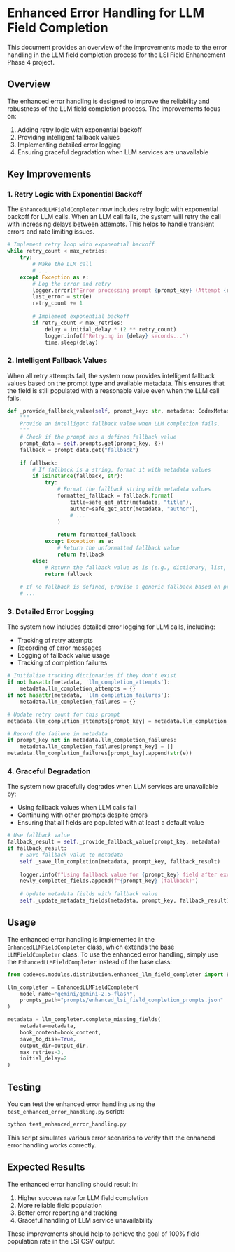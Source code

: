 # Enhanced Error Handling for LLM Field Completion

This document provides an overview of the improvements made to the error handling in the LLM field completion process for the LSI Field Enhancement Phase 4 project.

## Overview

The enhanced error handling is designed to improve the reliability and robustness of the LLM field completion process. The improvements focus on:

1. Adding retry logic with exponential backoff
2. Providing intelligent fallback values
3. Implementing detailed error logging
4. Ensuring graceful degradation when LLM services are unavailable

## Key Improvements

### 1. Retry Logic with Exponential Backoff

The `EnhancedLLMFieldCompleter` now includes retry logic with exponential backoff for LLM calls. When an LLM call fails, the system will retry the call with increasing delays between attempts. This helps to handle transient errors and rate limiting issues.

```python
# Implement retry loop with exponential backoff
while retry_count < max_retries:
    try:
        # Make the LLM call
        # ...
    except Exception as e:
        # Log the error and retry
        logger.error(f"Error processing prompt {prompt_key} (Attempt {retry_count + 1}/{max_retries}): {e}")
        last_error = str(e)
        retry_count += 1
        
        # Implement exponential backoff
        if retry_count < max_retries:
            delay = initial_delay * (2 ** retry_count)
            logger.info(f"Retrying in {delay} seconds...")
            time.sleep(delay)
```

### 2. Intelligent Fallback Values

When all retry attempts fail, the system now provides intelligent fallback values based on the prompt type and available metadata. This ensures that the field is still populated with a reasonable value even when the LLM call fails.

```python
def _provide_fallback_value(self, prompt_key: str, metadata: CodexMetadata) -> Any:
    """
    Provide an intelligent fallback value when LLM completion fails.
    """
    # Check if the prompt has a defined fallback value
    prompt_data = self.prompts.get(prompt_key, {})
    fallback = prompt_data.get("fallback")
    
    if fallback:
        # If fallback is a string, format it with metadata values
        if isinstance(fallback, str):
            try:
                # Format the fallback string with metadata values
                formatted_fallback = fallback.format(
                    title=safe_get_attr(metadata, "title"),
                    author=safe_get_attr(metadata, "author"),
                    # ...
                )
                
                return formatted_fallback
            except Exception as e:
                # Return the unformatted fallback value
                return fallback
        else:
            # Return the fallback value as is (e.g., dictionary, list, etc.)
            return fallback
    
    # If no fallback is defined, provide a generic fallback based on prompt key
    # ...
```

### 3. Detailed Error Logging

The system now includes detailed error logging for LLM calls, including:

- Tracking of retry attempts
- Recording of error messages
- Logging of fallback value usage
- Tracking of completion failures

```python
# Initialize tracking dictionaries if they don't exist
if not hasattr(metadata, 'llm_completion_attempts'):
    metadata.llm_completion_attempts = {}
if not hasattr(metadata, 'llm_completion_failures'):
    metadata.llm_completion_failures = {}

# Update retry count for this prompt
metadata.llm_completion_attempts[prompt_key] = metadata.llm_completion_attempts.get(prompt_key, 0) + 1

# Record the failure in metadata
if prompt_key not in metadata.llm_completion_failures:
    metadata.llm_completion_failures[prompt_key] = []
metadata.llm_completion_failures[prompt_key].append(str(e))
```

### 4. Graceful Degradation

The system now gracefully degrades when LLM services are unavailable by:

- Using fallback values when LLM calls fail
- Continuing with other prompts despite errors
- Ensuring that all fields are populated with at least a default value

```python
# Use fallback value
fallback_result = self._provide_fallback_value(prompt_key, metadata)
if fallback_result:
    # Save fallback value to metadata
    self._save_llm_completion(metadata, prompt_key, fallback_result)
    
    logger.info(f"Using fallback value for {prompt_key} field after exception")
    newly_completed_fields.append(f"{prompt_key} (fallback)")
    
    # Update metadata fields with fallback value
    self._update_metadata_fields(metadata, prompt_key, fallback_result)
```

## Usage

The enhanced error handling is implemented in the `EnhancedLLMFieldCompleter` class, which extends the base `LLMFieldCompleter` class. To use the enhanced error handling, simply use the `EnhancedLLMFieldCompleter` instead of the base class:

```python
from codexes.modules.distribution.enhanced_llm_field_completer import EnhancedLLMFieldCompleter

llm_completer = EnhancedLLMFieldCompleter(
    model_name="gemini/gemini-2.5-flash",
    prompts_path="prompts/enhanced_lsi_field_completion_prompts.json"
)

metadata = llm_completer.complete_missing_fields(
    metadata=metadata,
    book_content=book_content,
    save_to_disk=True,
    output_dir=output_dir,
    max_retries=3,
    initial_delay=2
)
```

## Testing

You can test the enhanced error handling using the `test_enhanced_error_handling.py` script:

```bash
python test_enhanced_error_handling.py
```

This script simulates various error scenarios to verify that the enhanced error handling works correctly.

## Expected Results

The enhanced error handling should result in:

1. Higher success rate for LLM field completion
2. More reliable field population
3. Better error reporting and tracking
4. Graceful handling of LLM service unavailability

These improvements should help to achieve the goal of 100% field population rate in the LSI CSV output.
